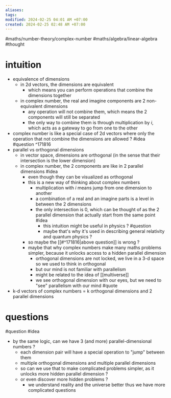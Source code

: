 ```yaml
---
aliases: 
tags: 
modified: 2024-02-25 04:01 AM +07:00
created: 2024-02-25 02:48 AM +07:00
---
```

#maths/number-theory/complex-number #maths/algebra/linear-algebra #thought

# intuition
- equivalence of dimensions
    - in 2d vectors, the dimensions are equivalent
        - which means you can perform operations that combine the dimensions together
    - in complex number, the real and imagine components are 2 non-equivalent dimensions
        - any operation will not combine them, which means the 2 components will still be separated
        - the only way to combine them is through multiplication by $i$, which acts as a gateway to go from one to the other
- complex number is like a special case of 2d vectors where only the operation that not combine the dimensions are allowed ? #idea #question ^171816
- parallel vs orthogonal dimensions
    - in vector space, dimensions are orthogonal (in the sense that their intersection is the lower dimension)
    - in complex number, the 2 components are like in 2 parallel dimensions #idea
        - even though they can be visualized as orthogonal
        - this is a new way of thinking about complex numbers
            - multiplication with $i$ means jump from one dimension to another
            - a combination of a real and an imagine parts is a level in between the 2 dimensions
            - the only intersection is 0, which can be thought of as the 2 parallel dimension that actually start from the same point #idea
                - this intuition might be useful in physics ? #question
                - maybe that's why it's used in describing general relativity and quantum physics ?
        - so maybe the [[#^171816|above question]] is wrong ?
        - maybe that why complex numbers make many maths problems simpler, because it unlocks access to a hidden parallel dimension
            - orthogonal dimensions are not locked, we live in a 3-d space so we used to think in orthogonal
            - but our mind is not familiar with parallelism
            - might be related to the idea of [[multiverse]]
            - we see orthogonal dimension with our eyes, but we need to "see" parallelism with our mind #quote
- k-d vectors of complex numbers = k orthogonal dimensions and 2 parallel dimensions
# questions
#question #idea 
- by the same logic, can we have 3 (and more) parallel-dimensional numbers ?
    - each dimension pair will have a special operation to "jump" between them
    - multiple orthogonal dimensions and multiple parallel dimensions
    - so can we use that to make complicated problems simpler, as it unlocks more hidden parallel dimension ?
    - or even discover more hidden problems ?
        - we understand reality and the universe better thus we have more complicated questions

